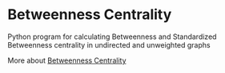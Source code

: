 # Betweenness Centrality

Python program for calculating Betweenness and Standardized Betweenness centrality in undirected and unweighted graphs

More about [Betweenness Centrality](https://www.geeksforgeeks.org/betweenness-centrality-centrality-measure/)

